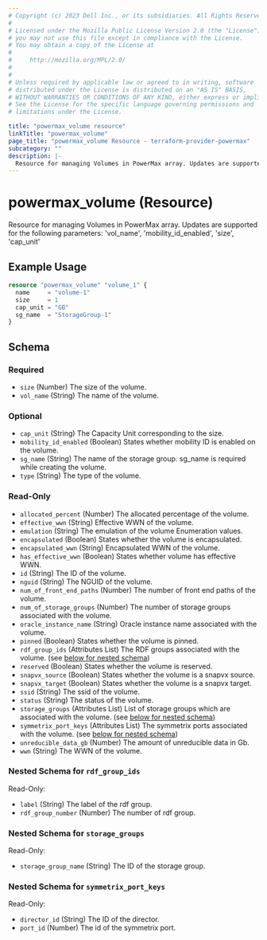 ```yaml
---
# Copyright (c) 2023 Dell Inc., or its subsidiaries. All Rights Reserved.
#
# Licensed under the Mozilla Public License Version 2.0 (the "License");
# you may not use this file except in compliance with the License.
# You may obtain a copy of the License at
#
#     http://mozilla.org/MPL/2.0/
#
#
# Unless required by applicable law or agreed to in writing, software
# distributed under the License is distributed on an "AS IS" BASIS,
# WITHOUT WARRANTIES OR CONDITIONS OF ANY KIND, either express or implied.
# See the License for the specific language governing permissions and
# limitations under the License.

title: "powermax_volume resource"
linkTitle: "powermax_volume"
page_title: "powermax_volume Resource - terraform-provider-powermax"
subcategory: ""
description: |-
  Resource for managing Volumes in PowerMax array. Updates are supported for the following parameters: 'volname', 'mobilityidenabled', 'size', 'capunit'
---
```


# powermax_volume (Resource)

Resource for managing Volumes in PowerMax array. Updates are supported for the following parameters: 'vol_name', 'mobility_id_enabled', 'size', 'cap_unit'


## Example Usage

```terraform
resource "powermax_volume" "volume_1" {
  name     = "volume-1"
  size     = 1
  cap_unit = "GB"
  sg_name  = "StorageGroup-1"
}
```

<!-- schema generated by tfplugindocs -->
## Schema

### Required

- `size` (Number) The size of the volume.
- `vol_name` (String) The name of the volume.

### Optional

- `cap_unit` (String) The Capacity Unit corresponding to the size.
- `mobility_id_enabled` (Boolean) States whether mobility ID is enabled on the volume.
- `sg_name` (String) The name of the storage group. sg_name is required while creating the volume.
- `type` (String) The type of the volume.

### Read-Only

- `allocated_percent` (Number) The allocated percentage of the volume.
- `effective_wwn` (String) Effective WWN of the volume.
- `emulation` (String) The emulation of the volume Enumeration values.
- `encapsulated` (Boolean) States whether the volume is encapsulated.
- `encapsulated_wwn` (String) Encapsulated  WWN of the volume.
- `has_effective_wwn` (Boolean) States whether volume has effective WWN.
- `id` (String) The ID of the volume.
- `nguid` (String) The NGUID of the volume.
- `num_of_front_end_paths` (Number) The number of front end paths of the volume.
- `num_of_storage_groups` (Number) The number of storage groups associated with the volume.
- `oracle_instance_name` (String) Oracle instance name associated with the volume.
- `pinned` (Boolean) States whether the volume is pinned.
- `rdf_group_ids` (Attributes List) The RDF groups associated with the volume. (see [below for nested schema](#nestedatt--rdf_group_ids))
- `reserved` (Boolean) States whether the volume is reserved.
- `snapvx_source` (Boolean) States whether the volume is a snapvx source.
- `snapvx_target` (Boolean) States whether the volume is a snapvx target.
- `ssid` (String) The ssid of the volume.
- `status` (String) The status of the volume.
- `storage_groups` (Attributes List) List of storage groups which are associated with the volume. (see [below for nested schema](#nestedatt--storage_groups))
- `symmetrix_port_keys` (Attributes List) The symmetrix ports associated with the volume. (see [below for nested schema](#nestedatt--symmetrix_port_keys))
- `unreducible_data_gb` (Number) The amount of unreducible data in Gb.
- `wwn` (String) The WWN of the volume.

<a id="nestedatt--rdf_group_ids"></a>
### Nested Schema for `rdf_group_ids`

Read-Only:

- `label` (String) The label of the rdf group.
- `rdf_group_number` (Number) The number of rdf group.


<a id="nestedatt--storage_groups"></a>
### Nested Schema for `storage_groups`

Read-Only:

- `storage_group_name` (String) The ID of the storage group.


<a id="nestedatt--symmetrix_port_keys"></a>
### Nested Schema for `symmetrix_port_keys`

Read-Only:

- `director_id` (String) The ID of the director.
- `port_id` (Number) The id of the symmetrix port.

